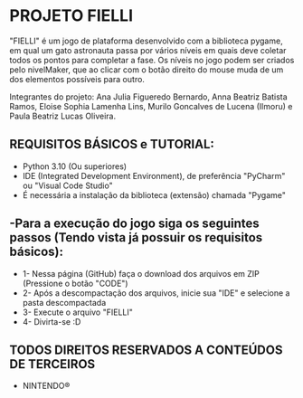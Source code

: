 # PROJETO FIELLI

"FIELLI" é um jogo de plataforma desenvolvido com a biblioteca pygame, em qual um gato astronauta passa por vários níveis em quais deve coletar todos os pontos para completar a fase. Os níveis no jogo podem ser criados pelo nivelMaker, que ao clicar com o botão direito do mouse muda de um dos elementos possíveis para outro.


Integrantes do projeto:
Ana Julia Figueredo Bernardo,
Anna Beatriz Batista Ramos,
Eloise Sophia Lamenha Lins,
Murilo Goncalves de Lucena (Ilmoru) e
Paula Beatriz Lucas Oliveira.


REQUISITOS BÁSICOS e TUTORIAL:
-

- Python 3.10 (Ou superiores)
- IDE (Integrated Development Environment), de preferência "PyCharm" ou "Visual Code Studio"
- É necessária a instalação da biblioteca (extensão) chamada "Pygame"


-Para a execução do jogo siga os seguintes passos (Tendo vista já possuir os requisitos básicos):
-

- 1- Nessa página (GitHub) faça o download dos arquivos em ZIP (Pressione o botão "CODE")
- 2- Após a descompactação dos arquivos, inicie sua "IDE" e selecione a pasta descompactada
- 3- Execute o arquivo "FIELLI"
- 4- Divirta-se :D

TODOS DIREITOS RESERVADOS A CONTEÚDOS DE TERCEIROS
-
- NINTENDO®
